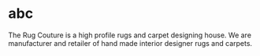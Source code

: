 # abc
The Rug Couture is a high profile rugs and carpet designing house. We are manufacturer and retailer of  hand made interior designer rugs and carpets.
